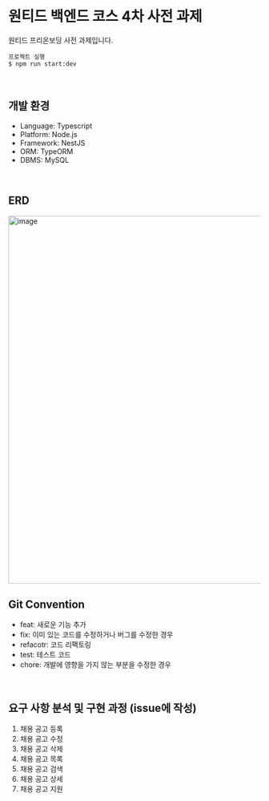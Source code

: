 # 원티드 백엔드 코스 4차 사전 과제
원티드 프리온보딩 사전 과제입니다.
```
프로젝트 실행
$ npm run start:dev
```  
</br>

## 개발 환경
* Language: Typescript
* Platform: Node.js
* Framework: NestJS
* ORM: TypeORM
* DBMS: MySQL  
</br>

## ERD
<img width="734" alt="image" src="https://user-images.githubusercontent.com/33679560/185768229-1a15aaa1-62b8-4c10-be95-ea37dc3395f7.png">  
</br>

## Git Convention
* feat: 새로운 기능 추가
* fix: 이미 있는 코드를 수정하거나 버그를 수정한 경우
* refacotr: 코드 리팩토링
* test: 테스트 코드
* chore: 개발에 영향을 가지 않는 부분을 수정한 경우  
</br>

## 요구 사항 분석 및 구현 과정 (issue에 작성)
1. 채용 공고 등록
2. 채용 공고 수정
3. 채용 공고 삭제
4. 채용 공고 목록
5. 채용 공고 검색
6. 채용 공고 상세
7. 채용 공고 지원





